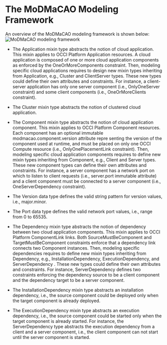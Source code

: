 # The MoDMaCAO Modeling Framework
An overview of the MoDMaCAO modeling framework is shown below: 
![MoDMaCAO modeling framework](/doc/modmacao-modeling-framework.jpg "MoDMaCAO modeling framework")

* The Application mixin type abstracts the notion of cloud application. This mixin applies to OCCI Platform Application resources. A cloud application is composed of one or more cloud application components as enforced by the OneOrMoreComponents constraint. Then, modeling specific cloud applications  requires to design new mixin types inheriting from Application, e.g., Cluster and ClientServer types. These new types  could define their own attributes and constraints. For instance, a client-server application has only one server component (i.e., OnlyOneServer constraint) and some client components (i.e., OneOrMoreClients constraint).

* The Cluster mixin type abstracts the notion of clustered cloud application.

* The Component mixin type abstracts the notion of cloud application component. This mixin applies to OCCI Platform Component resources. Each component has an optional immutable modmacao.component.version attribute repre senting the version of the component used at runtime, and must be placed on only one OCCI Compute resource (i.e., OnlyOnePlacementLink constraint). Then, modeling specific cloud application components requires to  define new mixin types inheriting from Component, e.g., Client and Server types. These new component types can define their own attributes and constraints. For instance, a server component has a network port on which to listen to client requests (i.e., server.port immutable attribute) and a client component must be connected to a server component (i.e., OneServerDependency constraint).

* The Version data type defines the valid string pattern for version values, i.e., major.minor.

* The Port data type defines the valid network port values, i.e., range from 0 to 65535.

* The Dependency mixin type abstracts the notion of dependency between two cloud application components. This mixin applies to OCCI Platform ComponentLink links. Both SourceMustBeComponent and TargetMustBeComponent constraints enforce that a dependency link connects two Component instances. Then, modeling specific dependencies requires to define new mixin types inheriting from Dependency, e.g., InstallationDependency, ExecutionDependency, and ServerDependency . These new types could define their own attributes and constraints. For instance, ServerDependency defines two constraints enforcing the dependency source to be a client component and the dependency target to be a server component.

* The InstallationDependency mixin type abstracts an installation dependency, i.e., the source component could be deployed only when the target component is already deployed.

* The ExecutionDependency mixin type abstracts an execution dependency, i.e., the source component could be started only when the target component is already started. For instance, the ServerDependency type abstracts the execution dependency from a client and a server component, i.e., the client component can not start until the server component is started.


